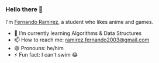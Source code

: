 
### Hello there 👋

I'm [Fernando Ramirez](https://ramirezfernando.netlify.app/), a student who likes anime and games.

- 🌱 I’m currently learning Algorithms & Data Structures
- 📫 How to reach me: ramirez.fernando2003@gmail.com
- 😄 Pronouns: he/him
- ⚡ Fun fact: I can't swim 😂
